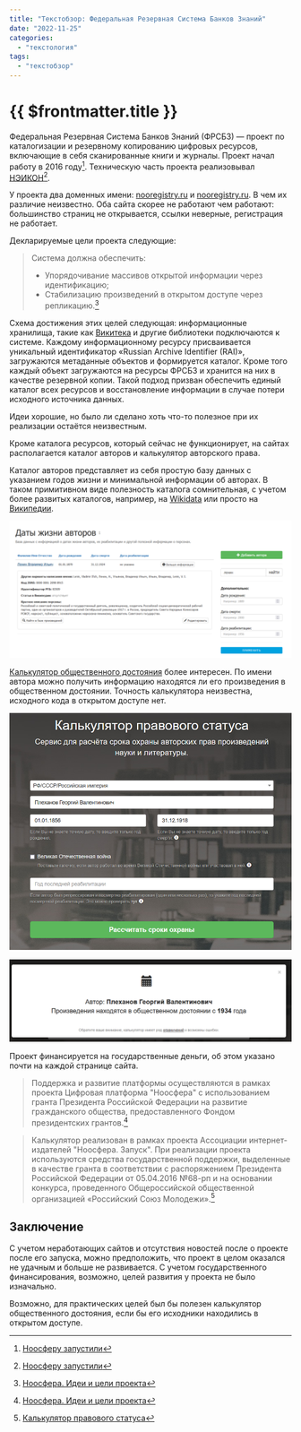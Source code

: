```yaml
---
title: "Текстобзор: Федеральная Резервная Система Банков Знаний"
date: "2022-11-25"
categories:
  - "текстология"
tags:
  - "текстобзор"
---
```


# {{ $frontmatter.title }}

Федеральная Резервная Система Банков Знаний (ФРСБЗ) — проект по каталогизации и резервному копированию цифровых ресурсов, включающие в себя сканированные книги и журналы. Проект начал работу в 2016 году[^1]. Техническую часть проекта реализовывал [НЭИКОН](https://neicon.ru)[^1].

У проекта два доменных имени: [nooregistry.ru](https://nooregistry.ru) и [nooregistry.ru](https://noosphere.ru). В чем их различие неизвестно. Оба сайта скорее не работают чем работают: большинство страниц не открывается, ссылки неверные, регистрация не работает.

Декларируемые цели проекта следующие:

> Система должна обеспечить:
>
> - Упорядочивание массивов открытой информации через идентификацию;
> - Стабилизацию произведений в открытом доступе через репликацию.[^2]

Схема достижения этих целей следующая: информационные хранилища, такие как [Викитека](textreview-wikisource.md) и другие библиотеки подключаются к системе. Каждому информационному ресурсу присваивается уникальный идентификатор «Russian Archive Identifier (RAI)», загружаются метаданные объектов и формируется каталог. Кроме того каждый объект загружаются на ресурсы ФРСБЗ и хранится на них в качестве резервной копии. Такой подход призван обеспечить единый каталог всех ресурсов и восстановление информации в случае потери исходного источника данных.

Идеи хорошие, но было ли сделано хоть что-то полезное при их реализации остаётся неизвестным.

Кроме каталога ресурсов, который сейчас не функционирует, на сайтах располагается каталог авторов и калькулятор авторского права.

Каталог авторов представляет из себя простую базу данных с указанием годов жизни и минимальной информации об авторах. В таком примитивном виде полезность каталога сомнительная, с учетом более развитых каталогов, например, на [Wikidata](https://www.wikidata.org) или просто на [Википедии](https://ru.wikipedia.org/wiki/Заглавная_страница).

![wikisource_01.png](/images/textreview/nooregistry/nooregistry01.png)

[Калькулятор общественного достояния](https://noosphere.ru/calc) более интересен. По имени автора можно получить информацию находятся ли его произведения в общественном достоянии. Точность калькулятора неизвестна, исходного кода в открытом доступе нет.

![wikisource_01.png](/images/textreview/nooregistry/nooregistry02.png)

![wikisource_01.png](/images/textreview/nooregistry/nooregistry03.png)

Проект финансируется на государственные деньги, об этом указано почти на каждой странице сайта.

> Поддержка и развитие платформы осуществляются в рамках проекта Цифровая платформа "Ноосфера" с использованием гранта Президента Российской Федерации на развитие гражданского общества, предоставленного Фондом президентских грантов.[^2]

> Калькулятор реализован в рамках проекта Ассоциации интернет-издателей "Ноосфера. Запуск". При реализации проекта используются средства государственной поддержки, выделенные в качестве гранта в соответствии c распоряжением Президента Российской Федерации от 05.04.2016 №68-рп и на основании конкурса, проведенного Общероссийской общественной организацией «Российский Союз Молодежи».[^3]

## Заключение

С учетом неработающих сайтов и отсутствия новостей после о проекте после его запуска, можно предположить, что проект в целом оказался не удачным и больше не развивается. С учетом государственного финансирования, возможно, целей развития у проекта не было изначально.

Возможно, для практических целей был бы полезен калькулятор общественного достояния, если бы его исходники находились в открытом доступе.

[^1]: [Ноосферу запустили](https://ru.wikinews.org/wiki/Ноосферу_запустили)
[^2]: [Ноосфера. Идеи и цели проекта](https://noosphere.ru/about_ideas)
[^3]: [Калькулятор правового статуса](https://noosphere.ru/calc)
